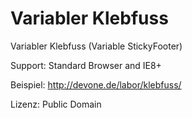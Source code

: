 Variabler Klebfuss
========

Variabler Klebfuss (Variable StickyFooter)


Support: Standard Browser and IE8+


Beispiel:
http://devone.de/labor/klebfuss/

Lizenz:
Public Domain
